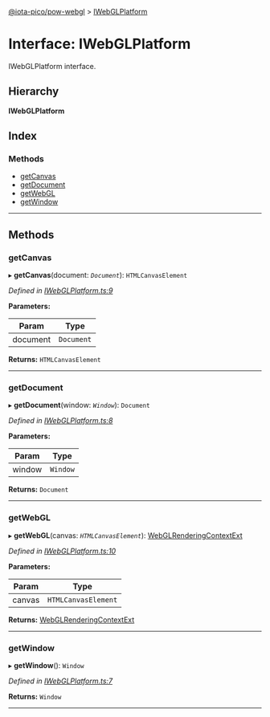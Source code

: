 [@iota-pico/pow-webgl](../README.md) > [IWebGLPlatform](../interfaces/iwebglplatform.md)

# Interface: IWebGLPlatform

IWebGLPlatform interface.

## Hierarchy

**IWebGLPlatform**

## Index

### Methods

* [getCanvas](iwebglplatform.md#getcanvas)
* [getDocument](iwebglplatform.md#getdocument)
* [getWebGL](iwebglplatform.md#getwebgl)
* [getWindow](iwebglplatform.md#getwindow)

---

## Methods

<a id="getcanvas"></a>

###  getCanvas

▸ **getCanvas**(document: *`Document`*): `HTMLCanvasElement`

*Defined in [IWebGLPlatform.ts:9](https://github.com/iota-pico/pow-webgl/blob/288fe51/src/IWebGLPlatform.ts#L9)*

**Parameters:**

| Param | Type |
| ------ | ------ |
| document | `Document` |

**Returns:** `HTMLCanvasElement`

___
<a id="getdocument"></a>

###  getDocument

▸ **getDocument**(window: *`Window`*): `Document`

*Defined in [IWebGLPlatform.ts:8](https://github.com/iota-pico/pow-webgl/blob/288fe51/src/IWebGLPlatform.ts#L8)*

**Parameters:**

| Param | Type |
| ------ | ------ |
| window | `Window` |

**Returns:** `Document`

___
<a id="getwebgl"></a>

###  getWebGL

▸ **getWebGL**(canvas: *`HTMLCanvasElement`*): [WebGLRenderingContextExt](webglrenderingcontextext.md)

*Defined in [IWebGLPlatform.ts:10](https://github.com/iota-pico/pow-webgl/blob/288fe51/src/IWebGLPlatform.ts#L10)*

**Parameters:**

| Param | Type |
| ------ | ------ |
| canvas | `HTMLCanvasElement` |

**Returns:** [WebGLRenderingContextExt](webglrenderingcontextext.md)

___
<a id="getwindow"></a>

###  getWindow

▸ **getWindow**(): `Window`

*Defined in [IWebGLPlatform.ts:7](https://github.com/iota-pico/pow-webgl/blob/288fe51/src/IWebGLPlatform.ts#L7)*

**Returns:** `Window`

___

